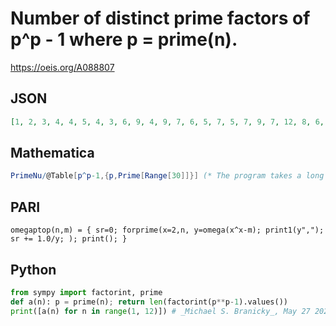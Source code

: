 # Number of distinct prime factors of p^p \- 1 where p \= prime\(n\)\.
https://oeis.org/A088807
## JSON
```JSON
[1, 2, 3, 4, 4, 5, 4, 3, 6, 9, 4, 9, 7, 6, 5, 7, 5, 7, 9, 7, 12, 8, 6, 8, 8, 11, 8, 6, 7, 10, 9, 7, 13]
```
## Mathematica
```Mathematica
PrimeNu/@Table[p^p-1,{p,Prime[Range[30]]}] (* The program takes a long time to run. *) (* _Harvey P. Dale_, Sep 05 2020 *)
```
## PARI
```PARI
omegaptop(n,m) = { sr=0; forprime(x=2,n, y=omega(x^x-m); print1(y","); sr += 1.0/y; ); print(); }
```
## Python
```Python
from sympy import factorint, prime
def a(n): p = prime(n); return len(factorint(p**p-1).values())
print([a(n) for n in range(1, 12)]) # _Michael S. Branicky_, May 27 2022
```
